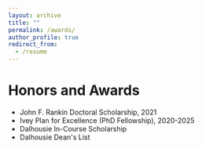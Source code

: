 ```yaml
---
layout: archive
title: ""
permalink: /awards/
author_profile: true
redirect_from:
  - /resume
---
```


Honors and Awards
======
* John F. Rankin Doctoral Scholarship, 2021
* Ivey Plan for Excellence (PhD Fellowship), 2020-2025
* Dalhousie In-Course Scholarship
* Dalhousie Dean's List
